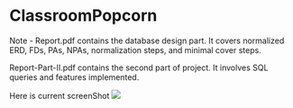 # ClassroomPopcorn

Note - Report.pdf contains the database design part. It covers normalized ERD, FDs, PAs, NPAs, normalization steps, and minimal cover steps.

Report-Part-II.pdf contains the second part of project. It involves SQL queries and features implemented.

Here is current screenShot
<img src="https://github.com/madHEYsia/ClassroomPopcorn/blob/master/Screenshot.JPG" >
